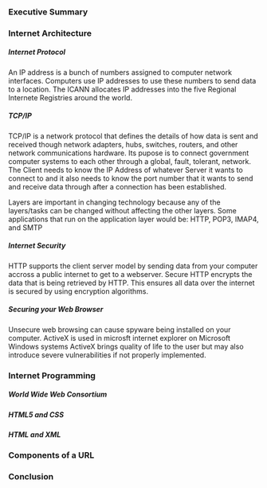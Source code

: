 ### Executive Summary 


### Internet Architecture

##### Internet Protocol
An IP address is a bunch of numbers assigned to computer network interfaces. Computers use IP addresses to use these numbers to send data to a location. The ICANN allocates IP addresses into the five Regional Internete Registries around the world.

##### TCP/IP
TCP/IP is a network protocol that defines the details of how data is sent and received though network adapters, hubs, switches, routers, and other network communications hardware. Its pupose is to connect government computer systems to each other through a global, fault, tolerant, network. The Client needs to know the IP Address of whatever Server it wants to connect to and it also needs to know the port number that it wants to send and receive data through after a connection has been established. 

Layers are important in changing technology because any of the layers/tasks can be changed without affecting the other layers. Some applications that run on the application layer would be: HTTP, POP3, IMAP4, and SMTP

##### Internet Security
HTTP supports the client server model by sending data from your computer accross a public internet to get to a webserver. Secure HTTP encrypts the data that is being retrieved by HTTP. This ensures all data over the internet is secured by using encryption algorithms.

##### Securing your Web Browser
Unsecure web browsing can cause spyware being installed on your computer. ActiveX is used in microsft internet explorer on Microsoft Windows systems ActiveX brings quality of life to the user but may also introduce severe vulnerabilities if not properly implemented.

### Internet Programming

##### World Wide Web Consortium

##### HTML5 and CSS

##### HTML and XML

### Components of a URL

### Conclusion

